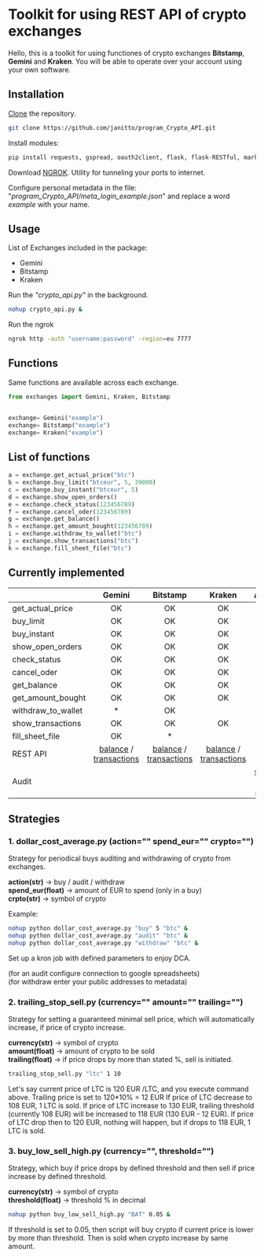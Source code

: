 # Toolkit for using REST API of crypto exchanges

Hello, this is a toolkit for using functiones of crypto exchanges **Bitstamp**, **Gemini** and **Kraken**. You will be able to operate over your account using your own software.

## Installation

[Clone](https://github.com/git-guides/git-clone) the repository.

``` bash
git clone https://github.com/janitto/program_Crypto_API.git
```

Install modules:

``` python
pip install requests, gspread, oauth2client, flask, flask-RESTful, markdown2
```

Download [NGROK](https://ngrok.com/download). Utility for tunneling your ports to internet.

Configure personal metadata in the file: "*program_Crypto_API/meta_login_example.json*" and replace a word *example* with your name.

## Usage

List of Exchanges included in the package:

* Gemini
* Bitstamp
* Kraken

Run the _"crypto_api.py"_ in the background.
``` bash
nohup crypto_api.py &
```

Run the ngrok
``` bash
ngrok http -auth "username:password" -region=eu 7777
```

## Functions

Same functions are available across each exchange.

``` python
from exchanges import Gemini, Kraken, Bitstamp


exchange= Gemini("example")  
exchange= Bitstamp("example")  
exchange= Kraken("example")  
```

## List of functions

``` python
a = exchange.get_actual_price("btc")  
b = exchange.buy_limit("btceur", 5, 39000)  
c = exchange.buy_instant("btceur", 5)  
d = exchange.show_open_orders()  
e = exchange.check_status(123456789)  
f = exchange.cancel_oder(123456789)  
g = exchange.get_balance()  
h = exchange.get_amount_bought(123456789)  
i = exchange.withdraw_to_wallet("btc")  
j = exchange.show_transactions("btc")  
k = exchange.fill_sheet_file("btc")  
```

## Currently implemented

|  | Gemini  |Bitstamp | Kraken | Audit |
| ------------- | :-------------: | :-------------: | :-------------: | :-------------: |
| get_actual_price  | OK | OK | OK |   |
| buy_limit         | OK | OK | OK |   |
| buy_instant       | OK | OK | OK |   |
| show_open_orders  | OK | OK | OK |   |
| check_status      | OK | OK | OK |   |
| cancel_oder       | OK | OK | OK |   | 
| get_balance       | OK | OK | OK |  |
| get_amount_bought | OK | OK | OK |   |
| withdraw_to_wallet| * | OK |   |   |
| show_transactions | OK | OK | OK |  |
| fill_sheet_file   | OK | * |   |   |
| REST API | [balance](/balance/gemini) / [transactions](/transactions/gemini/btceur?since=01-10-2021) | [balance](/balance/bitstamp) / [transactions](/transactions/bitstamp/btceur?since=01-10-2021) | [balance](/balance/kraken) / [transactions](/transactions/kraken/btceur?since=01-10-2021) |
| Audit |  |  |  | [show full audit](/audit) |
## Strategies

### 1. dollar_cost_average.py (action="" spend_eur="" crypto="")

Strategy for periodical buys auditing and withdrawing of crypto from exchanges.


**action(str)** -> buy / audit / withdraw  
**spend_eur(float)** -> amount of EUR to spend (only in a buy)  
**crpto(str)** -> symbol of crypto  

Example:  

``` bash
nohup python dollar_cost_average.py "buy" 5 "btc" &
nohup python dollar_cost_average.py "audit" "btc" &
nohup python dollar_cost_average.py "withdraw" "btc" &
```
 

Set up a kron job with defined parameters to enjoy DCA.

(for an audit configure connection to google spreadsheets)  
(for withdraw enter your public addresses to metadata)

### 2. trailing_stop_sell.py (currency="" amount="" trailing="")

Strategy for setting a guaranteed minimal sell price, which will automatically increase, if price of crypto increase.

**currency(str)** -> symbol of crypto  
**amount(float)** -> amount of crypto to be sold  
**trailing(float)** -> if price drops by more than stated %, sell is initiated.  

``` bash
trailing_stop_sell.py "ltc" 1 10
```

Let's say current price of LTC is 120 EUR /LTC, and you execute command above.
Trailing price is set to 120*10% = 12 EUR
If price of LTC decrease to 108 EUR, 1 LTC is sold.
If price of LTC increase to 130 EUR, trailing threshold (currently 108 EUR) will be increased to 118 EUR (130 EUR - 12 EUR).
If price of LTC drop then to 120 EUR, nothing will happen, but if drops to 118 EUR, 1 LTC is sold.

### 3. buy_low_sell_high.py (currency="", threshold="")

Strategy, which buy if price drops by defined threshold and then sell if price increase by defined threshold.

**currency(str)** -> symbol of crypto  
**threshold(float)** -> threshold % in decimal

``` bash
nohup python buy_low_sell_high.py "BAT" 0.05 &
```

If threshold is set to 0.05, then script will buy crypto if current price is lower by more than threshold.
Then is sold when crypto increase by same amount.